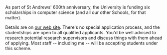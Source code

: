 <html><body><p>As part of St Andrews' 600th anniversary, the University is funding six scholarships in computer science (and all our other Schools, for that matter).

<!--more-->

Details are on <a href="http://blogs.cs.st-andrews.ac.uk/csblog/2012/12/20/600th-anniversary-phd-scholarships/" target="_blank">our web site</a>. There's no special application process, and the studentships are open to all qualified applicants. You'd be well advised to research potential research supervisors and discuss things with them ahead of applying. Most staff -- including me -- will be accepting students under this scheme.

 </p></body></html>